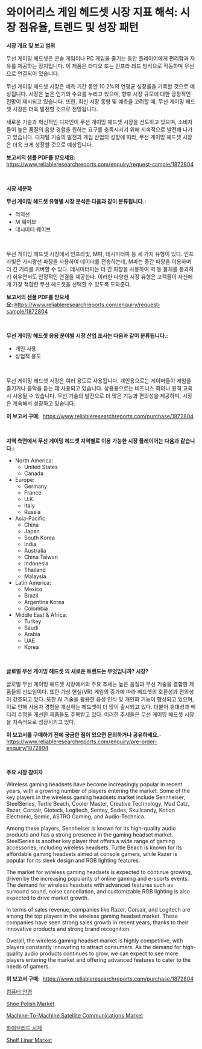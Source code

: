 <p><h1>와이어리스 게임 헤드셋 시장 지표 해석: 시장 점유율, 트렌드 및 성장 패턴</h1></p><p><strong>시장 개요 및 보고 범위</strong></p>
<p><p>무선 게이밍 헤드셋은 콘솔 게임이나 PC 게임을 즐기는 동안 플레이어에게 편리함과 자유를 제공하는 장치입니다. 이 제품은 라디오 또는 인프라 레드 방식으로 작동하며 무선으로 연결되어 있습니다.</p><p>무선 게이밍 헤드셋 시장은 예측 기간 동안 10.2%의 연평균 성장률을 기록할 것으로 예상됩니다. 시장은 높은 인기와 수요를 누리고 있으며, 향후 시장 규모에 대한 긍정적인 전망이 제시되고 있습니다. 또한, 최신 시장 동향 및 예측을 고려할 때, 무선 게이밍 헤드셋 시장은 더욱 발전할 것으로 전망됩니다.</p><p>새로운 기술과 혁신적인 디자인이 무선 게이밍 헤드셋 시장을 선도하고 있으며, 소비자들이 높은 품질의 음향 경험을 원하는 요구를 충족시키기 위해 지속적으로 발전해 나가고 있습니다. 디지털 기술의 발전과 게임 산업의 성장에 따라, 무선 게이밍 헤드셋 시장은 더욱 크게 성장할 것으로 예상됩니다.</p></p>
<p><strong>보고서의 샘플 PDF를 받으세요:</strong> <a href="https://www.reliableresearchreports.com/enquiry/request-sample/1872804">https://www.reliableresearchreports.com/enquiry/request-sample/1872804</a></p>
<p>&nbsp;</p>
<p><strong>시장 세분화</strong></p>
<p><strong>무선 게이밍 헤드셋 유형별 시장 분석은 다음과 같이 분류됩니다.:</strong></p>
<p><ul><li>적외선</li><li>M 웨이브</li><li>데시미터 웨이브</li></ul></p>
<p>&nbsp;</p>
<p><p>무선 게이밍 헤드셋 시장에서 인프라빛, M파, 데시미터파 등 세 가지 유형이 있다. 인프라빛은 가시광선 파장을 사용하여 데이터를 전송하는데, M파는 중간 파장을 이용하며 더 긴 거리를 커버할 수 있다. 데시미터파는 더 긴 파장을 사용하여 벽 등 물체를 통과하기 쉬우면서도 안정적인 연결을 제공한다. 이러한 다양한 시장 유형은 고객들이 자신에게 가장 적합한 무선 헤드셋을 선택할 수 있도록 도와준다.</p></p>
<p><strong>보고서의 샘플 PDF를 받으세요:</strong>&nbsp;<a href="https://www.reliableresearchreports.com/enquiry/request-sample/1872804">https://www.reliableresearchreports.com/enquiry/request-sample/1872804</a></p>
<p>&nbsp;</p>
<p><strong> 무선 게이밍 헤드셋 응용 분야별 시장 산업 조사는 다음과 같이 분류됩니다.:</strong></p>
<p><ul><li>개인 사용</li><li>상업적 용도</li></ul></p>
<p>&nbsp;</p>
<p><p>무선 게이밍 헤드셋 시장은 여러 용도로 사용됩니다. 개인용으로는 게이머들이 게임을 즐기거나 음악을 듣는 데 사용되고 있습니다. 상용용으로는 비즈니스 회의나 원격 교육 시 사용될 수 있습니다. 무선 기술의 발전으로 더 많은 기능과 편의성을 제공하며, 시장은 계속해서 성장하고 있습니다.</p></p>
<p><strong>이 보고서 구매:</strong>&nbsp; <a href="https://www.reliableresearchreports.com/purchase/1872804">https://www.reliableresearchreports.com/purchase/1872804</a></p>
<p>&nbsp;</p>
<p><strong>지역 측면에서 무선 게이밍 헤드셋 지역별로 이용 가능한 시장 플레이어는 다음과 같습니다.:</strong></p>
<p><ul>
    <li>
        North America:
        <ul>
            <li>United States</li>
            <li>Canada</li>
        </ul>
    </li>
    <li>
        Europe:
        <ul>
            <li>Germany</li>
            <li>France</li>
            <li>U.K.</li>
            <li>Italy</li>
            <li>Russia</li>
        </ul>
    </li>
    <li>
        Asia-Pacific:
        <ul>
            <li>China</li>
            <li>Japan</li>
            <li>South Korea</li>
            <li>India</li>
            <li>Australia</li>
            <li>China Taiwan</li>
            <li>Indonesia</li>
            <li>Thailand</li>
            <li>Malaysia</li>
        </ul>
    </li>
    <li>
        Latin America:
        <ul>
            <li>Mexico</li>
            <li>Brazil</li>
            <li>Argentina Korea</li>
            <li>Colombia</li>
        </ul>
    </li>
    <li>
        Middle East & Africa:
        <ul>
            <li>Turkey</li>
            <li>Saudi</li>
            <li>Arabia</li>
            <li>UAE</li>
            <li>Korea</li>
        </ul>
    </li>
    </ul></p>
<p>&nbsp;</p>
<p><strong>글로벌 무선 게이밍 헤드셋 의 새로운 트렌드는 무엇입니까? 시장?</strong></p>
<p><p>글로벌 무선 게이밍 헤드셋 시장에서의 주요 추세는 높은 음질과 무선 기술을 결합한 제품들의 선보임이다. 또한 가상 현실(VR) 게임의 증가에 따라 헤드셋의 호환성과 편의성이 강조되고 있다. 또한 AI 기술을 활용한 음성 인식 및 개인화 기능이 향상되고 있으며, 이로 인해 사용자 경험을 개선하는 헤드셋이 더 많이 출시되고 있다. 더불어 휴대성과 배터리 수명을 개선한 제품들도 주목받고 있다. 이러한 추세들은 무선 게이밍 헤드셋 시장을 지속적으로 성장시키고 있다.</p></p>
<p><strong>이 보고서를 구매하기 전에 궁금한 점이 있으면 문의하거나 공유하세요.</strong>- <a href="https://www.reliableresearchreports.com/enquiry/pre-order-enquiry/1872804">https://www.reliableresearchreports.com/enquiry/pre-order-enquiry/1872804</a></p>
<p>&nbsp;</p>
<p><strong>주요 시장 참여자</strong></p>
<p><p>Wireless gaming headsets have become increasingly popular in recent years, with a growing number of players entering the market. Some of the key players in the wireless gaming headsets market include Sennheiser, SteelSeries, Turtle Beach, Cooler Master, Creative Technology, Mad Catz, Razer, Corsair, Gioteck, Logitech, Sentey, Sades, Skullcandy, Kotion Electronic, Somic, ASTRO Gaming, and Audio-Technica.</p><p>Among these players, Sennheiser is known for its high-quality audio products and has a strong presence in the gaming headset market. SteelSeries is another key player that offers a wide range of gaming accessories, including wireless headsets. Turtle Beach is known for its affordable gaming headsets aimed at console gamers, while Razer is popular for its sleek design and RGB lighting features.</p><p>The market for wireless gaming headsets is expected to continue growing, driven by the increasing popularity of online gaming and e-sports events. The demand for wireless headsets with advanced features such as surround sound, noise cancellation, and customizable RGB lighting is also expected to drive market growth.</p><p>In terms of sales revenue, companies like Razer, Corsair, and Logitech are among the top players in the wireless gaming headset market. These companies have seen strong sales growth in recent years, thanks to their innovative products and strong brand recognition.</p><p>Overall, the wireless gaming headset market is highly competitive, with players constantly innovating to attract consumers. As the demand for high-quality audio products continues to grow, we can expect to see more players entering the market and offering advanced features to cater to the needs of gamers.</p></p>
<p><strong>이 보고서 구매:</strong>&nbsp;&nbsp;<a href="https://www.reliableresearchreports.com/purchase/1872804">https://www.reliableresearchreports.com/purchase/1872804</a></p>
<p><p><a href="https://github.com/vsoq0zknh59/Market-Research-Report-List-1/blob/main/75815822393.md">컴퓨터 안경</a></p><p><a href="https://github.com/prosalinda88/Market-Research-Report-List-3/blob/main/shoe-polish-market.md">Shoe Polish Market</a></p><p><a href="https://view.publitas.com/reportprime-1/global-machine-to-machine-satellite-communications-market-size-and-market-trends-insights-and-projections-from-2024-to-2031/">Machine-To-Machine Satellite Communications Market</a></p><p><a href="https://github.com/jntpkh496620/Market-Research-Report-List-1/blob/main/93348872394.md">하이브리드 시계</a></p><p><a href="https://github.com/NorbertYates/Market-Research-Report-List-4/blob/main/shelf-liner-market.md">Shelf Liner Market</a></p></p>
